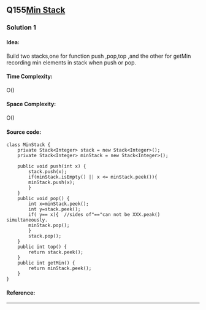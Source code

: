 ## Q155[Min Stack ](https://leetcode.com/problems/min-stack/) 

### Solution 1 
#### Idea:
Build two stacks,one for function push ,pop,top ,and the other for getMin recording min elements in stack when push or pop.  
#### Time Complexity: 
O()
#### Space Complexity:
O()
#### Source code:
```
class MinStack {
    private Stack<Integer> stack = new Stack<Integer>();
    private Stack<Integer> minStack = new Stack<Integer>();
    
    public void push(int x) {
        stack.push(x);
        if(minStack.isEmpty() || x <= minStack.peek()){
        minStack.push(x);
        }
    }
    public void pop() {
        int x=minStack.peek();
        int y=stack.peek();
        if( y== x){  //sides of"=="can not be XXX.peak() simultaneously.
        minStack.pop();
        }
        stack.pop();
    }
    public int top() {
        return stack.peek();
    }
    public int getMin() {
        return minStack.peek();
    }
}

```
#### Reference:

---

